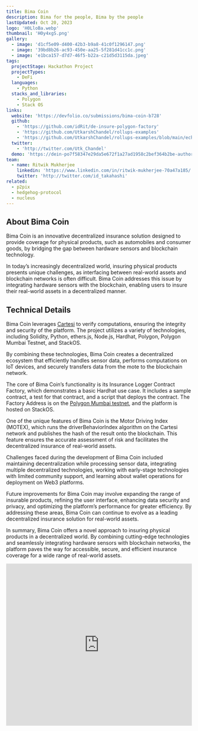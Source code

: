 ```yaml
---
title: Bima Coin
description: Bima for the people, Bima by the people
lastUpdated: Oct 20, 2023
logo: 'H0LloBa.webp'
thumbnail: 'H0y4xgS.png'
gallery:
  - image: 'd1cf5e09-d400-42b3-b9a8-41c0f1296147.png'
  - image: '39bd8b26-ac93-450e-aa25-5f281d41cc1c.png'
  - image: 'e1bca157-d7d7-46f5-b22a-c21d5d3115da.jpeg'
tags:
  projectStage: Hackathon Project
  projectTypes:
    - DeFi
  languages:
    - Python
  stacks_and_libraries:
    - Polygon
    - Stack OS
links:
  website: 'https://devfolio.co/submissions/bima-coin-b728'
  github:
    - 'https://github.com/idRit/de-insure-polygon-factory'
    - 'https://github.com/UtkarshChandel/rollups-examples'
    - 'https://github.com/UtkarshChandel/rollups-examples/blob/main/echo-python/echo.py'
  twitter:
    - 'http://twitter.com/Utk_Chandel'
  demo: 'https://dein-po7f58347e29da5e672f1a27ad1958c2bef364b2be-authority.stackos.io/'
team:
  - name: Ritwik Mukherjee
    linkedin: 'https://www.linkedin.com/in/ritwik-mukherjee-70a47a185/'
    twitter: 'http://twitter.com/id_takahashi'
related:
  - p2pix
  - hedgehog-protocol
  - nucleus
---
```


## About Bima Coin

Bima Coin is an innovative decentralized insurance solution designed to provide
coverage for physical products, such as automobiles and consumer goods, by
bridging the gap between hardware sensors and blockchain technology.

In today’s increasingly decentralized world, insuring physical products presents
unique challenges, as interfacing between real-world assets and blockchain
networks is often difficult. Bima Coin addresses this issue by integrating
hardware sensors with the blockchain, enabling users to insure their real-world
assets in a decentralized manner.

## Technical Details

Bima Coin leverages [Cartesi](https://cartesi.io/) to verify computations,
ensuring the integrity and security of the platform. The project utilizes a
variety of technologies, including Solidity, Python, ethers.js, Node.js,
Hardhat, Polygon, Polygon Mumbai Testnet, and StackOS.

By combining these technologies, Bima Coin creates a decentralized ecosystem
that efficiently handles sensor data, performs computations on IoT devices, and
securely transfers data from the mote to the blockchain network.

The core of Bima Coin’s functionality is its Insurance Logger Contract Factory,
which demonstrates a basic Hardhat use case. It includes a sample contract, a
test for that contract, and a script that deploys the contract. The Factory
Address is on the
[Polygon Mumbai testnet](https://www.alchemy.com/overviews/mumbai-testnet), and
the platform is hosted on StackOS.

One of the unique features of Bima Coin is the Motor Driving Index (MOTEX),
which runs the driverBehaviorIndex algorithm on the Cartesi network and
publishes the hash of the result onto the blockchain. This feature ensures the
accurate assessment of risk and facilitates the decentralized insurance of
real-world assets.

Challenges faced during the development of Bima Coin included maintaining
decentralization while processing sensor data, integrating multiple
decentralized technologies, working with early-stage technologies with limited
community support, and learning about wallet operations for deployment on Web3
platforms.

Future improvements for Bima Coin may involve expanding the range of insurable
products, refining the user interface, enhancing data security and privacy, and
optimizing the platform’s performance for greater efficiency. By addressing
these areas, Bima Coin can continue to evolve as a leading decentralized
insurance solution for real-world assets.

In summary, Bima Coin offers a novel approach to insuring physical products in a
decentralized world. By combining cutting-edge technologies and seamlessly
integrating hardware sensors with blockchain networks, the platform paves the
way for accessible, secure, and efficient insurance coverage for a wide range of
real-world assets.

<iframe width="100%" height="440" src="https://www.youtube.com/embed/5KOQfOznwYg" title="YouTube video player" frameBorder="0" allow="accelerometer; autoplay; clipboard-write; encrypted-media; gyroscope; picture-in-picture; web-share" allowFullScreen></iframe>
